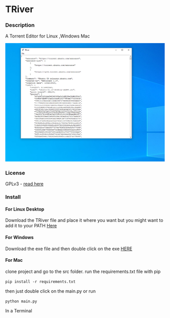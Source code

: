 # TRiver

### Description

A Torrent Editor for Linux ,Windows Mac

![Image needed](Image.PNG)


### License
GPLv3 - [read here](https://github.com/Frankmau5/TRiver/blob/main/LICENSE)

### Install

#### For Linux Desktop

Download the TRiver file and place it where you want but you might want to add it to your PATH
[Here](https://github.com/Frankmau5/TRiver/releases/download/v1.0.1/TRiver)

#### For Windows

Download the exe file and then double click on the exe
[HERE](https://github.com/Frankmau5/TRiver/releases/download/v1.0.1/main.exe)

#### For Mac

clone project and go to the src folder.
run the requirements.txt file with pip

`pip install -r requirements.txt`

then just double click on the main.py or run 

`python main.py`

In a Terminal

